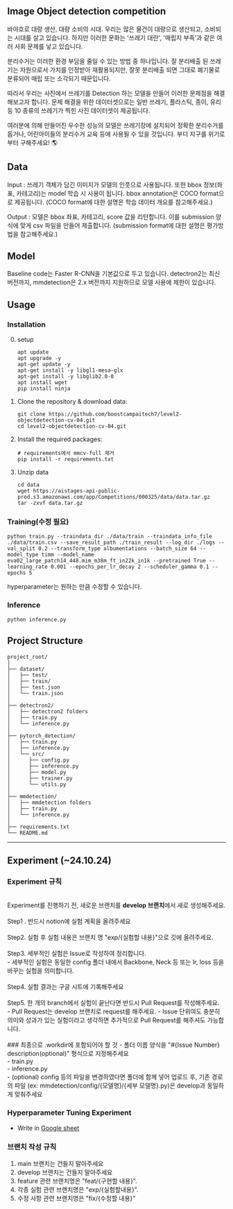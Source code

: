 ## Image Object detection competition

바야흐로 대량 생산, 대량 소비의 시대. 우리는 많은 물건이 대량으로 생산되고, 소비되는 시대를 살고 있습니다. 하지만 이러한 문화는 '쓰레기 대란', '매립지 부족'과 같은 여러 사회 문제를 낳고 있습니다.

분리수거는 이러한 환경 부담을 줄일 수 있는 방법 중 하나입니다. 잘 분리배출 된 쓰레기는 자원으로서 가치를 인정받아 재활용되지만, 잘못 분리배출 되면 그대로 폐기물로 분류되어 매립 또는 소각되기 때문입니다.

따라서 우리는 사진에서 쓰레기를 Detection 하는 모델을 만들어 이러한 문제점을 해결해보고자 합니다. 문제 해결을 위한 데이터셋으로는 일반 쓰레기, 플라스틱, 종이, 유리 등 10 종류의 쓰레기가 찍힌 사진 데이터셋이 제공됩니다.

여러분에 의해 만들어진 우수한 성능의 모델은 쓰레기장에 설치되어 정확한 분리수거를 돕거나, 어린아이들의 분리수거 교육 등에 사용될 수 있을 것입니다. 부디 지구를 위기로부터 구해주세요! 🌎

## Data

Input : 쓰레기 객체가 담긴 이미지가 모델의 인풋으로 사용됩니다. 또한 bbox 정보(좌표, 카테고리)는 model 학습 시 사용이 됩니다. bbox annotation은 COCO format으로 제공됩니다. (COCO format에 대한 설명은 학습 데이터 개요를 참고해주세요.)

Output : 모델은 bbox 좌표, 카테고리, score 값을 리턴합니다. 이를 submission 양식에 맞게 csv 파일을 만들어 제출합니다. (submission format에 대한 설명은 평가방법을 참고해주세요.)


## Model 

Baseline code는 Faster R-CNN을 기본값으로 두고 있습니다. 
detectron2는 최신 버전까지, mmdetection은 2.x 버전까지 지원하므로 모델 사용에 제한이 있습니다.

## Usage

### Installation

0. setup
   ```
   apt update
   apt upgrade -y
   apt-get update -y
   apt-get install -y libgl1-mesa-glx
   apt-get install -y libglib2.0-0
   apt install wget
   pip install ninja
   ```
   
2. Clone the repository & download data:
   ```
   git clone https://github.com/boostcampaitech7/level2-objectdetection-cv-04.git
   cd level2-objectdetection-cv-04.git
   ```

3. Install the required packages:
   ```
   # requirements에서 mmcv-full 제거
   pip install -r requirements.txt
   ```
4. Unzip data
   ```
   cd data
   wget https://aistages-api-public-prod.s3.amazonaws.com/app/Competitions/000325/data/data.tar.gz
   tar -zxvf data.tar.gz
   ```

### Training(수정 필요)

```
python train.py --traindata_dir ./data/train --traindata_info_file ./data/train.csv --save_result_path ./train_result --log_dir ./logs --val_split 0.2 --transform_type albumentations --batch_size 64 --model_type timm --model_name eva02_large_patch14_448.mim_m38m_ft_in22k_in1k --pretrained True --learning_rate 0.001 --epochs_per_lr_decay 2 --scheduler_gamma 0.1 --epochs 5
```

hyperparameter는 원하는 만큼 수정할 수 있습니다.

### Inference


```
python inference.py
```

## Project Structure
```
project_root/
│
├── dataset/
│   ├── test/
│   ├── train/
│   ├── test.json
│   └── train.json
│
├── detectron2/
│   ├── detectron2 folders
│   ├── train.py
│   └── inference.py
│
├── pytorch_detection/
│   ├── train.py
│   ├── inference.py
│   └── src/
│      ├── config.py
│      ├── inference.py
│      ├── model.py
│      ├── trainer.py
│      └── utils.py
│
├── mmdetection/
│   ├── mmdetection folders
│   ├── train.py
│   └── inference.py
│
├── requirements.txt
└── README.md
```


----
## Experiment (~24.10.24)
### Experiment 규칙
<br>
Experiment를 진행하기 전, 새로운 브랜치를 <b>develop 브랜치</b>에서 새로 생성해주세요.
<br><br>
Step1 .  반드시 notion에 실험 계획을 올려주세요<br><br>
Step2. 실험 후 실험 내용은 브랜치 명 "exp/{실험할 내용}"으로 깃에 올려주세요.<br><br>
Step3. 세부적인 실험은 Issue로 작성하여 정리합니다. <br>
- 세부적인 실험은 동일한 config 폴더 내에서 Backbone, Neck 등 또는 lr, loss 등을 바꾸는 실험을 의미합니다.<br><br>
 Step4.  실험 결과는 구글 시트에 기록해주세요<br><br>
Step5. 한 개의 branch에서 실험이 끝난다면 반드시 Pull Request를 작성해주세요.<br>
- Pull Request는 develop 브랜치로 request를 해주세요.
- Issue 단위여도 충분히 의미와 성과가 있는 실험이라고 생각하면 추가적으로 Pull Request를 해주셔도 가능합니다.<br><br>
### 최종으로 .workdir에 포함되어야 할 것
- 폴더 이름 양식을 "#{Issue Number} description(optional)" 형식으로 지정해주세요<br>
- train.py<br>
- inference.py<br>
- (optional) config 등의 파일을 변경하였다면 폴더에 함께 넣어 업로드 후, 기존 경로의 파일 (ex: mmdetection/config/{모델명}/{세부 모델명}.py)은 develop과 동일하게 맞춰주세요<br>


### Hyperparameter Tuning Experiment
- Write in [Google sheet](https://docs.google.com/spreadsheets/d/1tuTotQ_ALJQyJPzXt2NMeeyWfkm5csweRrYfWxnff8A/edit?usp=sharing)



### 브랜치 작성 규칙
1. main 브랜치는 건들지 말아주세요
2. develop 브랜치는 건들지 말아주세요
3. feature 관련 브랜치명은 "feat/{구현할 내용}".
4. 각종 실험 관련 브랜치명은 "exp/{실험할내용}".
5. 수정 사항 관련 브랜치명은 "fix/{수정할 내용}"

   

